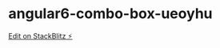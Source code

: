 # angular6-combo-box-ueoyhu

[Edit on StackBlitz ⚡️](https://stackblitz.com/edit/angular6-combo-box-ueoyhu)